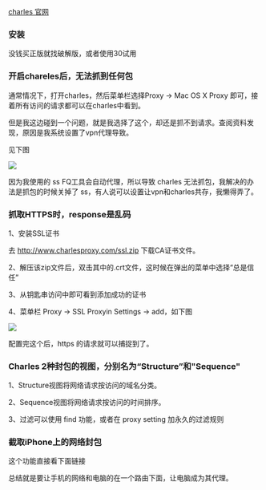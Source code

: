 [charles 官网](https://www.charlesproxy.com/documentation/getting-started/)


### 安装

没钱买正版就找破解版，或者使用30试用

### 开启chareles后，无法抓到任何包

通常情况下，打开charles，然后菜单栏选择Proxy -> Mac OS X Proxy 即可，接着所有访问的请求都可以在charles中看到。

但是我这边碰到一个问题，就是我选择了这个，却还是抓不到请求。查阅资料发现，原因是我系统设置了vpn代理导致。

见下图

![](https://huangzhifei.github.com/images/vpn-set.png)

因为我使用的 ss FQ工具会自动代理，所以导致 charles 无法抓包，我解决的办法是抓包的时候关掉了 ss，有人说可以设置让vpn和charles共存，我懒得弄了。

### 抓取HTTPS时，response是乱码

1、安装SSL证书

去 http://www.charlesproxy.com/ssl.zip 下载CA证书文件。

2、解压该zip文件后，双击其中的.crt文件，这时候在弹出的菜单中选择“总是信任”

3、从钥匙串访问中即可看到添加成功的证书

4、菜单栏 Proxy -> SSL Proxyin Settings -> add，如下图

![](https://huangzhifei.github.com/images/charles-https.png)

配置完这个后，https 的请求就可以捕捉到了。


### Charles 2种封包的视图，分别名为“Structure”和"Sequence"

1、Structure视图将网络请求按访问的域名分类。

2、Sequence视图将网络请求按访问的时间排序。

3、过滤可以使用 find 功能，或者在 proxy setting 加永久的过滤规则

### 截取iPhone上的网络封包

这个功能直接看下面链接 [](http://www.infoq.com/cn/articles/network-packet-analysis-tool-charles)

总结就是要让手机的网络和电脑的在一个路由下面，让电脑成为其代理。

